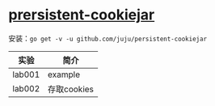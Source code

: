 # [prersistent-cookiejar](https://github.com/juju/persistent-cookiejar)
安装：`go get -v -u github.com/juju/persistent-cookiejar`

|实验|简介|
|---|---|
|lab001|example|
|lab002|存取cookies|